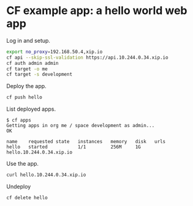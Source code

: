 # CF example app: a hello world web app

Log in and setup.

```bash
export no_proxy=192.168.50.4,xip.io
cf api --skip-ssl-validation https://api.10.244.0.34.xip.io
cf auth admin admin
cf target -o me
cf target -s development
```

Deploy the app.

```bash
cf push hello
```

List deployed apps.

    $ cf apps
    Getting apps in org me / space development as admin...
    OK

    name    requested state   instances   memory   disk   urls
    hello   started           1/1         256M     1G     hello.10.244.0.34.xip.io

Use the app.

```bash
curl hello.10.244.0.34.xip.io
```

Undeploy

```bash
cf delete hello
```
